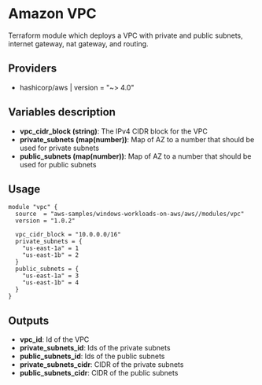 # Amazon VPC

Terraform module which deploys a VPC with private and public subnets, internet gateway, nat gateway, and routing.

## Providers

- hashicorp/aws | version = "~> 4.0"

## Variables description
- **vpc_cidr_block (string)**: The IPv4 CIDR block for the VPC
- **private_subnets (map(number))**: Map of AZ to a number that should be used for private subnets
- **public_subnets (map(number))**: Map of AZ to a number that should be used for public subnets


## Usage

```hcl
module "vpc" {
  source  = "aws-samples/windows-workloads-on-aws/aws//modules/vpc"
  version = "1.0.2"

  vpc_cidr_block = "10.0.0.0/16"
  private_subnets = {
    "us-east-1a" = 1
    "us-east-1b" = 2
  }
  public_subnets = {
    "us-east-1a" = 3
    "us-east-1b" = 4
  }
}
```
## Outputs

- **vpc_id**: Id of the VPC
- **private_subnets_id**: Ids of the private subnets
- **public_subnets_id**: Ids of the public subnets
- **private_subnets_cidr**: CIDR of the private subnets
- **public_subnets_cidr**: CIDR of the public subnets